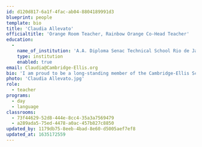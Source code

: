 ```yaml
---
id: d120d817-6a1f-4fac-ab04-8804189991d3
blueprint: people
template: bio
title: 'Claudia Allevato'
officialtitle: 'Orange Room Teacher, Rainbow Orange Co-Head Teacher'
education:
  -
    name_of_institution: 'A.A. Diploma Senac Technical School Rio de Janeiro'
    type: institution
    enabled: true
email: Claudia@Cambridge-Ellis.org
bio: 'I am proud to be a long-standing member of the Cambridge-Ellis School. Since 2000, I have supported many children from two to four years of age in the day program. In the afternoon, I continue helping children learn and grow as a member of the English after-school team. As a native speaker of Portuguese, I love to share my language and Brazilian culture with all the children at Cambridge-Ellis. Outside of school I enjoy family, cooking, dancing, and spending time with my cat Shana.'
photo: 'Claudia Allevato.jpg'
role:
  - teacher
programs:
  - day
  - language
classrooms:
  - 73f44629-52d8-444e-8cc4-35a3a7569479
  - a289ada5-75ed-4478-a0ac-457b827c8850
updated_by: 1179db75-8eeb-4bad-8e60-d5005aef7ef8
updated_at: 1635172559
---
```

